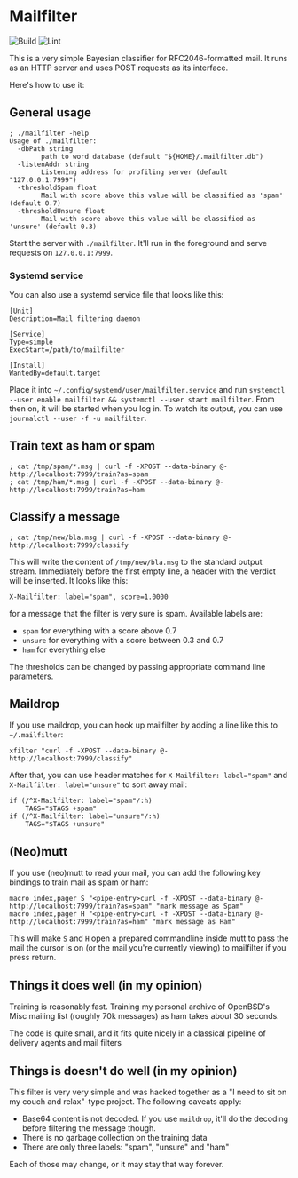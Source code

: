 # Mailfilter
![Build](https://github.com/farhaven/mailfilter/workflows/Build/badge.svg)
![Lint](https://github.com/farhaven/mailfilter/workflows/Lint/badge.svg)

This is a very simple Bayesian classifier for RFC2046-formatted mail. It runs as an HTTP server and uses POST requests as its interface.

Here's how to use it:

## General usage

```
; ./mailfilter -help
Usage of ./mailfilter:
  -dbPath string
    	path to word database (default "${HOME}/.mailfilter.db")
  -listenAddr string
    	Listening address for profiling server (default "127.0.0.1:7999")
  -thresholdSpam float
    	Mail with score above this value will be classified as 'spam' (default 0.7)
  -thresholdUnsure float
    	Mail with score above this value will be classified as 'unsure' (default 0.3)
```

Start the server with `./mailfilter`. It'll run in the foreground and
serve requests on `127.0.0.1:7999`.

### Systemd service
You can also use a systemd service file that looks like this:

```
[Unit]
Description=Mail filtering daemon

[Service]
Type=simple
ExecStart=/path/to/mailfilter

[Install]
WantedBy=default.target
```

Place it into `~/.config/systemd/user/mailfilter.service` and run
`systemctl --user enable mailfilter && systemctl --user start
mailfilter`. From then on, it will be started when you log in. To
watch its output, you can use `journalctl --user -f -u mailfilter`.

## Train text as ham or spam

```
; cat /tmp/spam/*.msg | curl -f -XPOST --data-binary @- http://localhost:7999/train?as=spam
; cat /tmp/ham/*.msg | curl -f -XPOST --data-binary @- http://localhost:7999/train?as=ham
```

## Classify a message

```
; cat /tmp/new/bla.msg | curl -f -XPOST --data-binary @- http://localhost:7999/classify
```

This will write the content of `/tmp/new/bla.msg` to the standard
output stream. Immediately before the first empty line, a header with
the verdict will be inserted. It looks like this:

```
X-Mailfilter: label="spam", score=1.0000
```

for a message that the filter is very sure is spam. Available labels are:

* `spam` for everything with a score above 0.7
* `unsure` for everything with a score between 0.3 and 0.7
* `ham` for everything else

The thresholds can be changed by passing appropriate command line parameters.

## Maildrop
If you use maildrop, you can hook up mailfilter by adding a line like this to `~/.mailfilter`:

```
xfilter "curl -f -XPOST --data-binary @- http://localhost:7999/classify"
```

After that, you can use header matches for `X-Mailfilter: label="spam"`
and `X-Mailfilter: label="unsure"` to sort away mail:

```
if (/^X-Mailfilter: label="spam"/:h)
	TAGS="$TAGS +spam"
if (/^X-Mailfilter: label="unsure"/:h)
	TAGS="$TAGS +unsure"
```

## (Neo)mutt
If you use (neo)mutt to read your mail, you can add the following key
bindings to train mail as spam or ham:

```
macro index,pager S "<pipe-entry>curl -f -XPOST --data-binary @- http://localhost:7999/train?as=spam" "mark message as Spam"
macro index,pager H "<pipe-entry>curl -f -XPOST --data-binary @- http://localhost:7999/train?as=ham" "mark message as Ham"
```

This will make `S` and `H` open a prepared commandline inside mutt to
pass the mail the cursor is on (or the mail you're currently viewing)
to mailfilter if you press return.

## Things it does well (in my opinion)
Training is reasonably fast. Training my personal archive of OpenBSD's
Misc mailing list (roughly 70k messages) as ham takes about 30 seconds.

The code is quite small, and it fits quite nicely in a classical pipeline
of delivery agents and mail filters

## Things is doesn't do well (in my opinion)
This filter is very very simple and was hacked together as a "I need to
sit on my couch and relax"-type project. The following caveats apply:

* Base64 content is not decoded. If you use `maildrop`, it'll do the decoding before filtering the message though.
* There is no garbage collection on the training data
* There are only three labels: "spam", "unsure" and "ham"

Each of those may change, or it may stay that way forever.